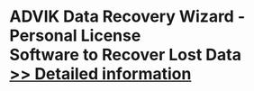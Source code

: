 # ADVIK Data Recovery Wizard - Personal License<br />Software to Recover Lost Data<br />[>> Detailed information](https://secure.shareit.com/shareit/product.html?productid=300974490&affiliateid=200057808)